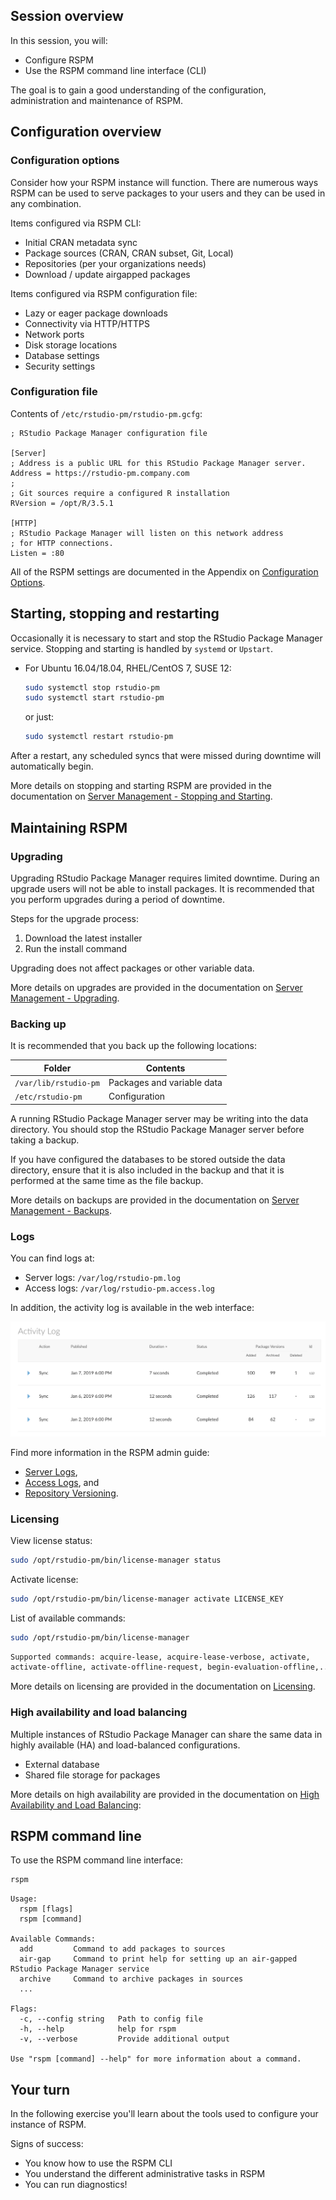 
## Session overview

In this session, you will:

* Configure RSPM
* Use the RSPM command line interface (CLI)

The goal is to gain a good understanding of the configuration, administration and maintenance of RSPM.



## Configuration overview


### Configuration options

Consider how your RSPM instance will function. There are numerous ways RSPM can be used to serve packages to your users and they can be used in any combination.

Items configured via RSPM CLI:

* Initial CRAN metadata sync
* Package sources (CRAN, CRAN subset, Git, Local)
* Repositories (per your organizations needs)
* Download / update airgapped packages


Items configured via RSPM configuration file:

* Lazy or eager package downloads
* Connectivity via HTTP/HTTPS
* Network ports
* Disk storage locations
* Database settings
* Security settings




### Configuration file

Contents of `/etc/rstudio-pm/rstudio-pm.gcfg`:

```gcfg
; RStudio Package Manager configuration file

[Server]
; Address is a public URL for this RStudio Package Manager server.
Address = https://rstudio-pm.company.com
;
; Git sources require a configured R installation
RVersion = /opt/R/3.5.1

[HTTP]
; RStudio Package Manager will listen on this network address 
; for HTTP connections.
Listen = :80
```

All of the RSPM settings are documented in the Appendix on [Configuration Options](https://docs.rstudio.com/rspm/admin/appendix-configuration.html).



## Starting, stopping and restarting

Occasionally it is necessary to start and stop the RStudio Package Manager
service.
Stopping and starting is handled by `systemd` or `Upstart`.


* For Ubuntu 16.04/18.04, RHEL/CentOS 7, SUSE 12:

  ```sh
  sudo systemctl stop rstudio-pm
  sudo systemctl start rstudio-pm
  ```

  or just:

  ```sh
  sudo systemctl restart rstudio-pm
  ```



After a restart, any scheduled syncs that were missed during downtime will
automatically begin. 

More details on stopping and starting RSPM are provided in the documentation on 
[Server Management - Stopping and Starting](https://docs.rstudio.com/rspm/admin/server-management.html#stopping-starting).




## Maintaining RSPM



### Upgrading

Upgrading RStudio Package Manager requires limited downtime.
During an upgrade users will not be able to install packages.
It is recommended that you perform upgrades during a period of downtime.

Steps for the upgrade process:

1. Download the latest installer
2. Run the install command

Upgrading does not affect packages or other variable data.

More details on upgrades are provided in the documentation on
[Server Management - Upgrading](https://docs.rstudio.com/rspm/admin/server-management.html#upgrading).



### Backing up

It is recommended that you back up the following locations:

Folder                | Contents
----------            | ----------------
`/var/lib/rstudio-pm` | Packages and variable data
`/etc/rstudio-pm`     | Configuration

A running RStudio Package Manager server may be writing into the data directory.
You should stop the RStudio Package Manager server before taking a backup.

If you have configured the databases to be stored outside the data directory,
ensure that it is also included in the backup and that it is performed at the
same time as the file backup.

More details on backups are provided in the documentation on
[Server Management - Backups](https://docs.rstudio.com/rspm/admin/server-management.html#backups).



### Logs


You can find logs at:

* Server logs: `/var/log/rstudio-pm.log`
* Access logs: `/var/log/rstudio-pm.access.log`

In addition, the activity log is available in the web interface:

![image](assets/activity-log.png)


Find more information in the RSPM admin guide:

* [Server Logs](https://docs.rstudio.com/rspm/admin/files-directories.html#server-log),
* [Access Logs](https://docs.rstudio.com/rspm/admin/files-directories.html#access-logs), and
* [Repository Versioning](https://docs.rstudio.com/rspm/admin/repositories.html#repo-versions).



### Licensing

View license status:

```sh
sudo /opt/rstudio-pm/bin/license-manager status
```

Activate license:

```sh
sudo /opt/rstudio-pm/bin/license-manager activate LICENSE_KEY
```

List of available commands:

```sh
sudo /opt/rstudio-pm/bin/license-manager
```

```sh
Supported commands: acquire-lease, acquire-lease-verbose, activate,
activate-offline, activate-offline-request, begin-evaluation-offline,...
```

More details on licensing are provided in the documentation on
[Licensing](https://docs.rstudio.com/rspm/admin/licensing.html).



### High availability and load balancing

Multiple instances of RStudio Package Manager can share the same data in highly
available (HA) and load-balanced configurations.

* External database
* Shared file storage for packages

More details on high availability are provided in the documentation on
[High Availability and Load Balancing](https://docs.rstudio.com/rspm/admin/high-availability.html):



## RSPM command line

To use the RSPM command line interface:

```sh
rspm
```

```
Usage:
  rspm [flags]
  rspm [command]

Available Commands:
  add         Command to add packages to sources
  air-gap     Command to print help for setting up an air-gapped RStudio Package Manager service
  archive     Command to archive packages in sources
  ...

Flags:
  -c, --config string   Path to config file
  -h, --help            help for rspm
  -v, --verbose         Provide additional output

Use "rspm [command] --help" for more information about a command.
```



## Your turn

In the following exercise you'll learn about the tools used to configure your instance of RSPM.

Signs of success:

* You know how to use the RSPM CLI
* You understand the different administrative tasks in RSPM
* You can run diagnostics!

